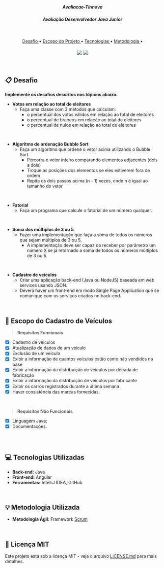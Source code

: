 <h5 align="center"> Avaliacao-Tinnova </h5>

 <h5 align="center">  Avaliação Desenvolvedor Java Junior </h5>

 <br>

<p align="center">
  <a href ="#clipboard-desafio"> Desafio </a>  • 
  <a href ="#dart-escopo-do-cadastro-de-veículos"> Escopo do Projeto </a>  • 
  <a href ="#computer-tecnologias-utilizadas"> Tecnologias </a>  • 
  <a href ="#bulb-metodologia-utilizada"> Metodologia </a>  • 
</p>

<h4 align="center"> 

<a href="https://developer.mozilla.org/pt-BR/docs/Web/JavaScript"><img src = "https://img.shields.io/badge/java-%23ED8B00.svg?style=for-the-badge&logo=java&logoColor=white"/></a>
<a href="https://angular.io/"><img src = "https://img.shields.io/badge/angular-%23DD0031.svg?style=for-the-badge&logo=angular&logoColor=white" /></a>
</h4>

<br>

## :clipboard: Desafio

**Implemente os desafios descritos nos tópicos abaixo.**

* **Votos em relação ao total de eleitores**
  * Faça uma classe com 3 métodos que calculam:
     * o percentual dos votos válidos em relação ao total de eleitores
     * o percentual de brancos em relação ao total de eleitores
     * o percentual de nulos em relação ao total de eleitores
<br>

* **Algoritmo de ordenação Bubble Sort**
  * Faça um algoritmo que ordene o vetor acima utilizando o Bubble Sort.
    *	Percorra o vetor inteiro comparando elementos adjacentes (dois a dois)
    * Troque as posições dos elementos se eles estiverem fora de ordem
    * Repita os dois passos acima (n - 1) vezes, onde n é igual ao tamanho do vetor
<br>
    
* **Fatorial**
  * Faça um programa que calcule o fatorial de um número qualquer.
<br>

* **Soma dos múltiplos de 3 ou 5**
  * Fazer uma implementação que faça a soma de todos os números que sejam múltiplos de 3 ou 5.
    * A implementação deve ser capaz de receber por parâmetro um número X se já retornado a soma de todos os números múltiplos de 3 ou 5.
<br>
    
 * **Cadastro de veículos**
   * Criar uma aplicação back-end (Java ou NodeJS) baseada em web services usando JSON.
   * Deverá haver um front-end em modo Single Page Application que se comunique com os serviços criados no back-end.

<br>

## :dart: Escopo do Cadastro de Veículos

> **Requisitos Funcionais**

- [x]  Cadastro de veículos
- [x]  Atualização de dados de um veículo
- [x]  Exclusão de um veículo
- [x]  Exibir a informação de quantos veículos estão como não vendidos na base
- [x]  Exibir a informação da distribuição de veículos por década de fabricação
- [x]  Exibir a informação da distribuição de veículos por fabricante
- [x]  Exibir os carros registrados durante a última semana
- [x]  Haver consistência das marcas fornecidas.

<br>

> **Requisitos Não Funcionais**

- [x]  Linguagem Java;
- [x]  Documentações.<br><br>

<br>

## :computer: Tecnologias Utilizadas

* **Back-end:** Java
* **Front-end:** Angular
* **Ferramentas:** IntelliJ IDEA, GitHub

<br>

## :bulb: Metodologia Utilizada

* **Metodologia Ágil:** Framework [Scrum](https://www.desenvolvimentoagil.com.br/scrum/)

<br>

## :page_facing_up: Licença MIT

Este projeto está sob a licença MIT - veja o arquivo [LICENSE.md](https://github.com/Doc-Docker/APIMidAll/blob/main/LICENSE) para mais detalhes.

<br>
